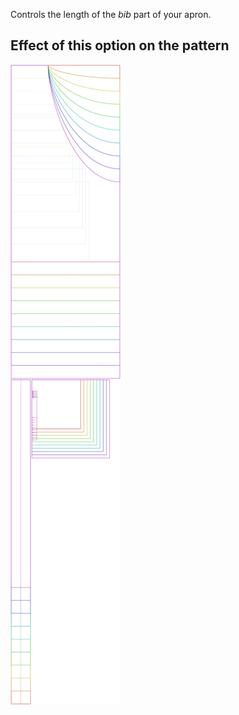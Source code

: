 Controls the length of the *bib* part of your apron.

## Effect of this option on the pattern

![This image shows the effect of this option by superimposing several variants that have a different value for this option](albert_biblength_sample.svg "Effect of this option on the pattern")
